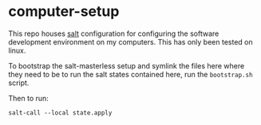 # computer-setup

This repo houses [salt](https://github.com/saltstack/salt) configuration for
configuring the software development environment on my computers. This has
only been tested on linux.

To bootstrap the salt-masterless setup and symlink the files here where
they need to be to run the salt states contained here, run the `bootstrap.sh`
script.

Then to run:
```
salt-call --local state.apply
```
